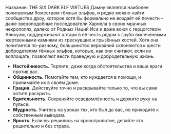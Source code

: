 Название: THE SIX DARK ELF VIRTUES
Дамну является наиболее почитаемым божеством тёмных эльфов, и редко можно найти сообщество дроу, которое хотя бы формально не воздаёт ей почести – даже звероподобные последователи Харнела в своих мрачных некрополях, далеко от Родных Наций Иса и даже воюя с герцогством Аликуам, поддерживают алтари в её честь рядом с грубо высеченными жертвенными камнями из треснувших и грызённых костей. Хотя она почитается по-разному, большинство верований склоняются к шести добродетелям тёмных эльфов, которые, как они считают, если их воплощать, позволяют вести праведную и добродетельную жизнь:

- **Настойчивость.** Терпите, даже когда обстоятельства и ваши враги против вас.
- **Общинность.** Помогайте тем, кто нуждается в помощи, и принимайте их в своём доме.
- **Грация.** Действуйте точно и раскрывайте только то, что вы сами хотите раскрыть.
- **Бдительность.** Сохраняйте осведомлённость и держите руку на пульсе.
- **Мудрость.** Учитесь на уроках тех, кто был до вас, но приходите к собственным выводам.
- **Ярость.** Если вы решились на кровопролитие, делайте это решительно и без страха.